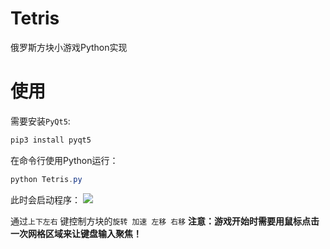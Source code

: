 # Tetris
俄罗斯方块小游戏Python实现
# 使用
需要安装`PyQt5`:
```powershell
pip3 install pyqt5
```
在命令行使用Python运行：
```powershell
python Tetris.py
```
此时会启动程序：
![](https://yooongchun-blog.oss-cn-hangzhou.aliyuncs.com/blog-tetris/Tetris.png)

通过`上下左右` 键控制方块的`旋转 加速 左移 右移` 
**注意：游戏开始时需要用鼠标点击一次网格区域来让键盘输入聚焦！**
